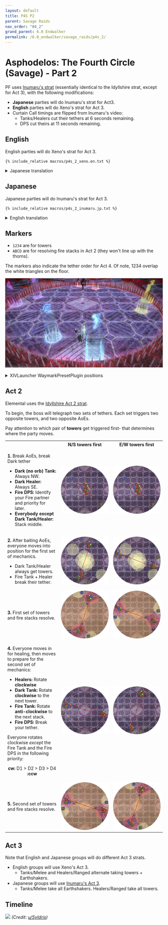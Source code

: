```yaml
---
layout: default
title: P4S P2
parent: Savage Raids
nav_order: "04_2"
grand_parent: 6.0 Endwalker
permalink: /6.0_endwalker/savage_raids/p4s_2/
---
```


# Asphodelos: The Fourth Circle (Savage) - Part 2

PF uses [Inumaru's strat](https://youtu.be/1sfnBHXf2nA) (essentially identical to the Idyllshire strat, except for Act 3), with the following modifications:

- **Japanese** parties will do Inumaru's strat for Act3.
- **English** parties will do Xeno's strat for Act 3.
- Curtain Call timings are flipped from Inumaru's video:
  - Tanks/Healers cut their tethers at 6 seconds remaining.
  - DPS cut theirs at 11 seconds remaining.

## English

English parties will do Xeno's strat for Act 3.
```
{% include_relative macros/p4s_2_xeno.en.txt %}
```

<details markdown=block>
<summary>Japanese translation</summary>

```
{% include_relative macros/p4s_2_xeno.jp.txt %}
```

</details>

## Japanese

Japanese parties will do Inumaru's strat for Act 3.
```
{% include_relative macros/p4s_2_inumaru.jp.txt %}
```

<details markdown=block>
<summary>English translation</summary>

```
{% include_relative macros/p4s_2_inumaru.en.txt %}
```

</details>

## Markers

- `1234` are for towers
- `ABCD` are for resolving fire stacks in Act 2 (they won't line up with the thorns).

The markers also indicate the tether order for Act 4. Of note, 1234 overlap the white triangles on the floor.

![](images/markers.jpg)
<details markdown=block>
<summary>XIVLauncher WaymarkPresetPlugin positions</summary>

```json
{
  "Name":"P4S P2",
  "MapID":801,
  "A":{"X":105.0,"Y":0.0,"Z":85.0,"ID":0,"Active":true},
  "B":{"X":115.0,"Y":0.0,"Z":105.0,"ID":1,"Active":true},
  "C":{"X":95.0,"Y":0.0,"Z":115.0,"ID":2,"Active":true},
  "D":{"X":85.0,"Y":0.0,"Z":95.0,"ID":3,"Active":true},
  "One":{"X":98.5,"Y":0.0,"Z":81.5,"ID":4,"Active":true},
  "Two":{"X":118.5,"Y":0.0,"Z":98.5,"ID":5,"Active":true},
  "Three":{"X":101.5,"Y":0.0,"Z":118.5,"ID":6,"Active":true},
  "Four":{"X":81.5,"Y":0.0,"Z":101.5,"ID":7,"Active":true}
}
```

</details>

## Act 2

Elemental uses the [Idyllshire Act 2 strat](https://youtu.be/1sfnBHXf2nA?t=278).

To begin, the boss will telegraph two sets of tethers. Each set triggers two opposite towers, and two opposite AoEs.

Pay attention to which pair of **towers** get triggered first- that determines where the party moves.

<table>
  <th></th>
  <th style="text-align:center">N/S towers first</th>
  <th style="text-align:center">E/W towers first</th>
  <tr>
    <td width="34%"><p><b>1.</b> Break AoEs, break Dark tether</p><ul><li><b>Dark (no orb) Tank:</b> Always NW.</li><li><b>Dark Healer:</b> Always SE.</li><li><b>Fire DPS:</b> Identify your Fire partner and priority for later.</li><li><b>Everybody except Dark Tank/Healer:</b> Stack middle.</li></ul></td>
	<td width="33%"><img src="images/act_2_1a.jpg"></td>
  <td><img src="images/act_2_1b.jpg"></td>
  </tr>
  <tr>
    <td><p><b>2.</b> After baiting AoEs, everyone moves into position for the first set of mechanics.</p><ul><li>Dark Tank/Healer always get towers.</li><li>Fire Tank + Healer break their tether.</li></ul></td>
	<td width="33%"><img src="images/act_2_2a.jpg"></td>
  <td><img src="images/act_2_2b.jpg"></td>
  </tr>
  <tr>
    <td><p><b>3.</b> First set of towers and fire stacks resolve.</p></td>
	<td width="33%"><img src="images/act_2_3a.jpg"></td>
  <td><img src="images/act_2_3b.jpg"></td>
  </tr>
  <tr>
    <td><p><b>4.</b> Everyone moves in for healing, then moves to prepare for the second set of mechanics:</p><ul><li><b>Healers:</b> Rotate <b>clockwise</b></li><li><b>Dark Tank:</b> Rotate <b>clockwise</b> to the next tower.</li><li><b>Fire Tank:</b> Rotate <b>anti-clockwise</b> to the next stack.</li><li><b>Fire DPS:</b> Break your tether.</li></ul><p>Everyone rotates clockwise <em>except</em> the Fire Tank and the Fire DPS in the following priority:</p><p style="text-align:center"><b>cw:</b> D1 > D2 > D3 > D4 <b>:ccw</b></p></td>
	<td width="33%"><img src="images/act_2_4a.jpg"></td>
  <td><img src="images/act_2_4b.jpg"></td>
  </tr>
  <tr>
    <td><p><b>5.</b> Second set of towers and fire stacks resolve.</p></td>
	<td width="33%"><img src="images/act_2_5a.jpg"></td>
  <td><img src="images/act_2_5b.jpg"></td>
  </tr>
</table>


## Act 3

Note that English and Japanese groups will do different Act 3 strats.

- English groups will use Xeno's Act 3.
  - Tanks/Melee and Healers/Ranged alternate taking towers + Earthshakers.
- Japanese groups will use [Inumaru's Act 3](https://youtu.be/1sfnBHXf2nA?t=627).
  - Tanks/Melee take all Earthshakers. Healers/Ranged take all towers.

## Timeline

![](https://preview.redd.it/tskvunw5vvb81.png?width=3200&format=png&auto=webp&s=ca69a6132e5aac040f4afd7c21c55bfa6a95c860)
*(Credit: [u/Syldris](https://www.reddit.com/r/ffxiv/comments/s3yfu8/p4s_rotation_and_timeline/))*